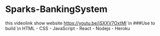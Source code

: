 # Sparks-BankingSystem
this videolink show website
https://youtu.be/jSXXV7OxtMI \n
###Use to build \n
HTML - CSS - JavaScript - React - Nodejs - Heroku 

